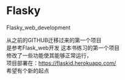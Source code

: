 # Flasky
Flasky_web_development

从之前的GITHUB迁移过来的第一个项目<br>
是参考Flask_web开发 这本书练习的第一个项目<br>
修改了一些功能使其能够正常运行，<br>
项目部署在：https://flaskid.herokuapp.com/<br>
希望有个新的起点<br>

